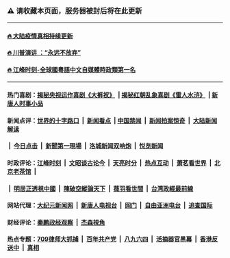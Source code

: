 ### ⚠️ 请收藏本页面，服务器被封后将在此更新

---

#### [🔥 大陆疫情真相持续更新](http://159.89.133.125:10000/videos/corona/)
#### [🔥 川普演讲 ：“永远不放弃” ](http://159.89.133.125:10000/videos/news/trump01.html?ts=11191611)
#### [🔥 江峰时刻-全球國粵語中文自媒體時政類第一名](http://159.89.133.125/today-in-history/) 
------------------------------------------------------------------------------------------------------------------------------------------------------------------

#### 热门喜剧：[揭秘央视运作喜剧《大裤衩》](http://159.89.133.125:10000/videos/res/big-shorts/) &nbsp;|&nbsp;[揭秘红朝乱象喜剧《雷人水浒》](http://159.89.133.125:10000/videos/res/OutlawsOfMarsh/) &nbsp;|&nbsp;[新唐人时事小品](http://159.89.133.125:10000/videos/res/comedy/)

#### 新闻点评：[世界的十字路口](http://159.89.133.125/tanghao/) &nbsp;|&nbsp; [新闻看点](http://159.89.133.125/news-insight/) &nbsp;|&nbsp;[中国禁闻](http://159.89.133.125/ntdtv-news/) &nbsp;|&nbsp; [新闻拍案惊奇](http://159.89.133.125/dayu/) &nbsp;|&nbsp; [大陆新闻解读](http://159.89.133.125/ntdtv-comedy/)
####   &nbsp;|&nbsp;  [今日点击](http://159.89.133.125/news-click/)  &nbsp;|&nbsp; [新聞第一現場](http://159.89.133.125/primary-scene/) &nbsp;|&nbsp; [洛城新闻双响炮](http://159.89.133.125/la-news/) &nbsp;|&nbsp; [悦览新闻](http://159.89.133.125/dingyue/)

#### 时政评论：[江峰时刻](http://159.89.133.125/today-in-history/) &nbsp;|&nbsp; [文昭谈古论今](http://159.89.133.125/wenzhao/) &nbsp;|&nbsp; [天亮时分](http://159.89.133.125/tianliang/) &nbsp;|&nbsp; [热点互动](http://159.89.133.125/ntdtv-rdhd/) &nbsp;|&nbsp; [萧茗看世界](http://159.89.133.125/simonegao/) &nbsp;|&nbsp; [北京老茶馆](http://159.89.133.125/teahouse/)  &nbsp;|&nbsp;  
####   &nbsp;|&nbsp;  [明居正透視中國](http://159.89.133.125/decoding-china/)  &nbsp;|&nbsp; [陳破空縱論天下](http://159.89.133.125/pokong/)  &nbsp;|&nbsp; [薇羽看世間](http://159.89.133.125/weiyu/)  &nbsp;|&nbsp; [台湾政經最前線](http://159.89.133.125/taiwan/)   

#### 网站代理：[大纪元新闻网](http://159.89.133.125:10080/gb/) &nbsp;|&nbsp; [新唐人电视台](http://159.89.133.125:8808/gb/) &nbsp;|&nbsp; [网门](http://159.89.133.125:11000/) &nbsp;|&nbsp; [自由亚洲电台](http://159.89.133.125:9800/mandarin/) &nbsp;|&nbsp; [追查国际](http://159.89.133.125:10010/)

#### 财经评论：[秦鹏政经观察](http://159.89.133.125/qinpeng/) &nbsp;|&nbsp; [杰森視角 ](http://159.89.133.125/jason/)

#### 热点专题：[709律师大抓捕](http://159.89.133.125:10000/videos/709/) &nbsp;|&nbsp; [百年共产党](http://159.89.133.125:10000/videos/ccp.html) &nbsp;|&nbsp; [八九六四](http://159.89.133.125:10000/videos/88/)  &nbsp;|&nbsp; [活摘器官黑幕](http://159.89.133.125:10000/videos/res/Organs/)  &nbsp;|&nbsp; [香港反送中](http://159.89.133.125:10000/videos/res/hk/)  &nbsp;|&nbsp; [真相](http://159.89.133.125:10000/videos/truth.html)

<img src='http://gfw-breaker.win/link40.md' width='0px' height='0px'/>
